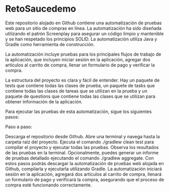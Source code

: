 # RetoSaucedemo
Este repositorio alojado en Github contiene una automatización de pruebas web para un sitio de compras en línea. La automatización ha sido diseñada utilizando el patrón Screenplay para asegurar un código limpio y mantenible y se han respetado los principios SOLID. La automatización utiliza Java y Gradle como herramienta de construcción.

La automatización incluye pruebas para los principales flujos de trabajo de la aplicación, que incluyen iniciar sesión en la aplicación, agregar dos artículos al carrito de compra, llenar un formulario de pago y verificar la compra.

La estructura del proyecto es clara y fácil de entender. Hay un paquete de tests que contiene todas las clases de prueba, un paquete de tasks que contiene todas las clases de tareas que se utilizan en la prueba y un paquete de questions que contiene todas las clases que se utilizan para obtener información de la aplicación.

Para ejecutar las pruebas de esta automatización, sigue los siguientes pasos:

Paso a paso:

Descarga el repositorio desde Github.
Abre una terminal y navega hasta la carpeta raíz del proyecto.
Ejecuta el comando ./gradlew clean test para compilar el proyecto y ejecutar todas las pruebas.
Observa los resultados de las pruebas en la terminal.
Opcionalmente, puedes generar un informe de pruebas detallado ejecutando el comando ./gradlew aggregate.
Con estos pasos podrás descargar la automatización de pruebas web alojada en Github, compilarla y ejecutarla utilizando Gradle. La automatización iniciará sesión en la aplicación, agregará dos artículos al carrito de compra, llenará un formulario de pago y verificará la compra, asegurando que el proceso de compra esté funcionando correctamente.



